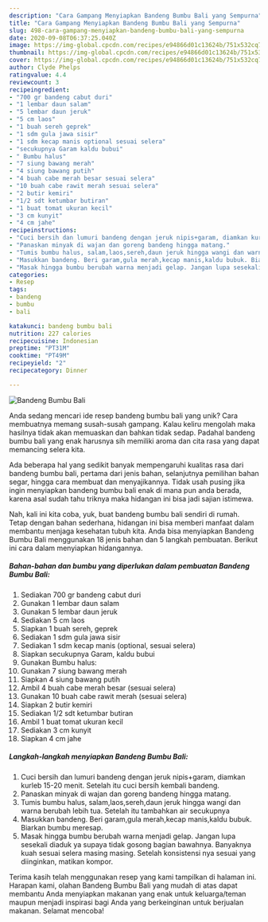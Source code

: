 ```yaml
---
description: "Cara Gampang Menyiapkan Bandeng Bumbu Bali yang Sempurna"
title: "Cara Gampang Menyiapkan Bandeng Bumbu Bali yang Sempurna"
slug: 498-cara-gampang-menyiapkan-bandeng-bumbu-bali-yang-sempurna
date: 2020-09-08T06:37:25.040Z
image: https://img-global.cpcdn.com/recipes/e94866d01c13624b/751x532cq70/bandeng-bumbu-bali-foto-resep-utama.jpg
thumbnail: https://img-global.cpcdn.com/recipes/e94866d01c13624b/751x532cq70/bandeng-bumbu-bali-foto-resep-utama.jpg
cover: https://img-global.cpcdn.com/recipes/e94866d01c13624b/751x532cq70/bandeng-bumbu-bali-foto-resep-utama.jpg
author: Clyde Phelps
ratingvalue: 4.4
reviewcount: 3
recipeingredient:
- "700 gr bandeng cabut duri"
- "1 lembar daun salam"
- "5 lembar daun jeruk"
- "5 cm laos"
- "1 buah sereh geprek"
- "1 sdm gula jawa sisir"
- "1 sdm kecap manis optional sesuai selera"
- "secukupnya Garam kaldu bubui"
- " Bumbu halus"
- "7 siung bawang merah"
- "4 siung bawang putih"
- "4 buah cabe merah besar sesuai selera"
- "10 buah cabe rawit merah sesuai selera"
- "2 butir kemiri"
- "1/2 sdt ketumbar butiran"
- "1 buat tomat ukuran kecil"
- "3 cm kunyit"
- "4 cm jahe"
recipeinstructions:
- "Cuci bersih dan lumuri bandeng dengan jeruk nipis+garam, diamkan kurleb 15-20 menit. Setelah itu cuci bersih kembali bandeng."
- "Panaskan minyak di wajan dan goreng bandeng hingga matang."
- "Tumis bumbu halus, salam,laos,sereh,daun jeruk hingga wangi dan warna berubah lebih tua. Setelah itu tambahkan air secukupnya"
- "Masukkan bandeng. Beri garam,gula merah,kecap manis,kaldu bubuk. Biarkan bumbu meresap."
- "Masak hingga bumbu berubah warna menjadi gelap. Jangan lupa sesekali diaduk ya supaya tidak gosong bagian bawahnya. Banyaknya kuah sesuai selera masing masing. Setelah konsistensi nya sesuai yang diinginkan, matikan kompor."
categories:
- Resep
tags:
- bandeng
- bumbu
- bali

katakunci: bandeng bumbu bali 
nutrition: 227 calories
recipecuisine: Indonesian
preptime: "PT31M"
cooktime: "PT49M"
recipeyield: "2"
recipecategory: Dinner

---
```



![Bandeng Bumbu Bali](https://img-global.cpcdn.com/recipes/e94866d01c13624b/751x532cq70/bandeng-bumbu-bali-foto-resep-utama.jpg)

Anda sedang mencari ide resep bandeng bumbu bali yang unik? Cara membuatnya memang susah-susah gampang. Kalau keliru mengolah maka hasilnya tidak akan memuaskan dan bahkan tidak sedap. Padahal bandeng bumbu bali yang enak harusnya sih memiliki aroma dan cita rasa yang dapat memancing selera kita.

Ada beberapa hal yang sedikit banyak mempengaruhi kualitas rasa dari bandeng bumbu bali, pertama dari jenis bahan, selanjutnya pemilihan bahan segar, hingga cara membuat dan menyajikannya. Tidak usah pusing jika ingin menyiapkan bandeng bumbu bali enak di mana pun anda berada, karena asal sudah tahu triknya maka hidangan ini bisa jadi sajian istimewa.




Nah, kali ini kita coba, yuk, buat bandeng bumbu bali sendiri di rumah. Tetap dengan bahan sederhana, hidangan ini bisa memberi manfaat dalam membantu menjaga kesehatan tubuh kita. Anda bisa menyiapkan Bandeng Bumbu Bali menggunakan 18 jenis bahan dan 5 langkah pembuatan. Berikut ini cara dalam menyiapkan hidangannya.

<!--inarticleads1-->

##### Bahan-bahan dan bumbu yang diperlukan dalam pembuatan Bandeng Bumbu Bali:

1. Sediakan 700 gr bandeng cabut duri
1. Gunakan 1 lembar daun salam
1. Gunakan 5 lembar daun jeruk
1. Sediakan 5 cm laos
1. Siapkan 1 buah sereh, geprek
1. Sediakan 1 sdm gula jawa sisir
1. Sediakan 1 sdm kecap manis (optional, sesuai selera)
1. Siapkan secukupnya Garam, kaldu bubui
1. Gunakan  Bumbu halus:
1. Gunakan 7 siung bawang merah
1. Siapkan 4 siung bawang putih
1. Ambil 4 buah cabe merah besar (sesuai selera)
1. Gunakan 10 buah cabe rawit merah (sesuai selera)
1. Siapkan 2 butir kemiri
1. Sediakan 1/2 sdt ketumbar butiran
1. Ambil 1 buat tomat ukuran kecil
1. Sediakan 3 cm kunyit
1. Siapkan 4 cm jahe




<!--inarticleads2-->

##### Langkah-langkah menyiapkan Bandeng Bumbu Bali:

1. Cuci bersih dan lumuri bandeng dengan jeruk nipis+garam, diamkan kurleb 15-20 menit. Setelah itu cuci bersih kembali bandeng.
1. Panaskan minyak di wajan dan goreng bandeng hingga matang.
1. Tumis bumbu halus, salam,laos,sereh,daun jeruk hingga wangi dan warna berubah lebih tua. Setelah itu tambahkan air secukupnya
1. Masukkan bandeng. Beri garam,gula merah,kecap manis,kaldu bubuk. Biarkan bumbu meresap.
1. Masak hingga bumbu berubah warna menjadi gelap. Jangan lupa sesekali diaduk ya supaya tidak gosong bagian bawahnya. Banyaknya kuah sesuai selera masing masing. Setelah konsistensi nya sesuai yang diinginkan, matikan kompor.




Terima kasih telah menggunakan resep yang kami tampilkan di halaman ini. Harapan kami, olahan Bandeng Bumbu Bali yang mudah di atas dapat membantu Anda menyiapkan makanan yang enak untuk keluarga/teman maupun menjadi inspirasi bagi Anda yang berkeinginan untuk berjualan makanan. Selamat mencoba!
